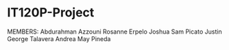 # IT120P-Project
 
 MEMBERS:  Abdurahman Azzouni
           Rosanne Erpelo
           Joshua Sam Picato
           Justin George Talavera
           Andrea May Pineda
